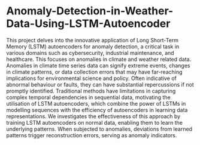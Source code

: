 # Anomaly-Detection-in-Weather-Data-Using-LSTM-Autoencoder
This project delves into the innovative application of Long Short-Term Memory (LSTM) autoencoders for anomaly detection, a critical task in various domains such as cybersecurity, industrial maintenance, and healthcare. This focuses on anomalies in climate and weather related data. Anomalies in climate time series data can signify extreme events, changes in climate patterns, or data collection errors that may have far-reaching implications for environmental science and policy. Often indicative of abnormal behaviour or faults, they can have substantial repercussions if not promptly identified. Traditional methods have limitations in capturing complex temporal dependencies in sequential data, motivating the utilisation of LSTM autoencoders, which combine the power of LSTMs in modelling sequences with the efficiency of autoencoders in learning data representations. We investigates the effectiveness of this approach by training LSTM autoencoders on normal data, enabling them to learn the underlying patterns. When subjected to anomalies, deviations from learned patterns trigger reconstruction errors, serving as anomaly indicators.
